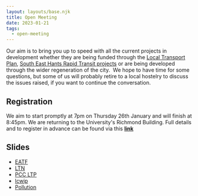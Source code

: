 ```yaml
---
layout: layouts/base.njk
title: Open Meeting
date: 2023-01-21
tags: 
  - open-meeting
---
```


Our aim is to bring you up to speed with all the current projects in development whether they are being funded through the [Local Transport Plan](https://travel.portsmouth.gov.uk/wp-content/uploads/2021/10/Local-Transport-Plan-2021.pdf), [South East Hants Rapid Transit projects](https://www.sehrt.org.uk/schemes/) or are being developed through the wider regeneration of the city.  We hope to have time for some questions, but some of us will probably retire to a local hostelry to discuss the issues raised, if you want to continue the conversation.

## Registration

We aim to start promptly at 7pm on Thursday 26th January and will finish at 8:45pm. We are returning to the University's Richmond Building. Full details and to register in advance can be found via this **[link](https://www.eventbrite.co.uk/e/open-public-meeting-tickets-462527852257)**

## Slides
* [EATF](slides/eatf.pptx)
* [LTN](slides/ltn.pptx)
* [PCC LTP](slides/ltp.pptx)
* [lcwip](slides/lcwip.pptx)
* [Pollution](slides/pollution.pptx)
